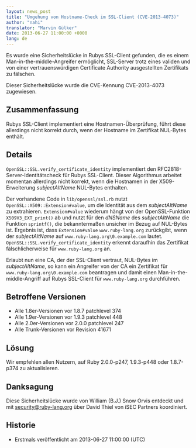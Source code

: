 ```yaml
---
layout: news_post
title: "Umgehung von Hostname-Check im SSL-Client (CVE-2013-4073)"
author: "nahi"
translator: "Marvin Gülker"
date: 2013-06-27 11:00:00 +0000
lang: de
---
```


Es wurde eine Sicherheitslücke in Rubys SSL-Client gefunden, die es
einem Man-in-the-middle-Angreifer ermöglicht, SSL-Server trotz eines
validen und von einer vertrauenswürdigen Certificate Authority
ausgestellten Zertifikats zu fälschen.

Dieser Sicherheitslücke wurde die CVE-Kennung CVE-2013-4073
zugewiesen.

## Zusammenfassung

Rubys SSL-Client implementiert eine Hostnamen-Überprüfung, führt diese
allerdings nicht korrekt durch, wenn der Hostname im Zertifikat
NUL-Bytes enthält.

## Details

`OpenSSL::SSL.verify_certificate_identity` implementiert den
RFC2818-Server-Identitätscheck für Rubys SSL-Client. Dieser
Algorithmus arbeitet momentan allerdings nicht korrekt, wenn die
Hostnamen in der X509-Erweiterung _subjectAltName_ NUL-Bytes
enthalten.

Der vorhandene Code in `lib/openssl/ssl.rb` nutzt
`OpenSSL::X509::Extension#value`, um die Identität aus dem
_subjectAltName_ zu extrahieren. `Extension#value` wiederum hängt von
der OpenSSL-Funktion `X509V3_EXT_print()` ab und nutzt für den
_dNSName_ des _subjectAltName_ die Funktion `sprintf()`, die
bekanntermaßen unsicher im Bezug auf NUL-Bytes ist. Ergebnis ist, dass
`Extension#value` `www.ruby-lang.org` zurückgibt, wenn der
_subjectAltName_ auf `www.ruby-lang.org\0.example.com`
lautet. `OpenSSL::SSL.verify_certificate_identity` erkennt daraufhin
das Zertifikat fälschlicherweise für `www.ruby-lang.org` an.

Erlaubt nun eine CA, der der SSL-Client vertraut, NUL-Bytes im
_subjectAltName_, so kann ein Angreifer von der CA ein Zertifikat für
`www.ruby-lang.org\0.example.com` beantragen und damit einen
Man-in-the-middle-Angriff auf Rubys SSL-Client für `www.ruby-lang.org`
durchführen.

## Betroffene Versionen

 * Alle 1.8er-Versionen vor 1.8.7 patchlevel 374
 * Alle 1.9er-Versionen vor 1.9.3 patchlevel 448
 * Alle 2.0er-Versionen vor 2.0.0 patchlevel 247
 * Alle Trunk-Versionen vor Revision 41671

## Lösung

Wir empfehlen allen Nutzern, auf Ruby 2.0.0-p247, 1.9.3-p448 oder
1.8.7-p374 zu aktualisieren.

## Danksagung

Diese Sicherheitslücke wurde von William (B.J.) Snow Orvis entdeckt
und mit security@ruby-lang.org über David Thiel von iSEC Partners
koordiniert.

## Historie

 * Erstmals veröffentlicht am 2013-06-27 11:00:00 (UTC)
